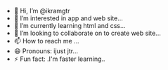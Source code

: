 - 👋 Hi, I’m @ikramgtr
- 👀 I’m interested in app and web site...
- 🌱 I’m currently learning html and css...
- 💞️ I’m looking to collaborate on to create web site...
- 📫 How to reach me ...
- 😄 Pronouns: ijust jtr...
- ⚡ Fun fact: .I'm faster learning..

<!---
ikramgtr/ikramgtr is a ✨ special ✨ repository because its `README.md` (this file) appears on your GitHub profile.
You can click the Preview link to take a look at your changes.
--->
